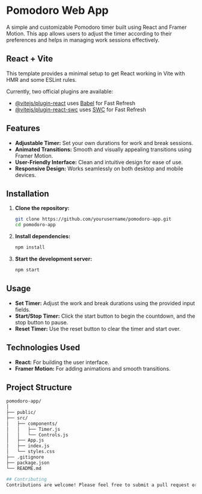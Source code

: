 # Pomodoro Web App

A simple and customizable Pomodoro timer built using React and Framer Motion. This app allows users to adjust the timer according to their preferences and helps in managing work sessions effectively.

## React + Vite

This template provides a minimal setup to get React working in Vite with HMR and some ESLint rules.

Currently, two official plugins are available:

- [@vitejs/plugin-react](https://github.com/vitejs/vite-plugin-react/blob/main/packages/plugin-react/README.md) uses [Babel](https://babeljs.io/) for Fast Refresh
- [@vitejs/plugin-react-swc](https://github.com/vitejs/vite-plugin-react-swc) uses [SWC](https://swc.rs/) for Fast Refresh

## Features

- **Adjustable Timer:** Set your own durations for work and break sessions.
- **Animated Transitions:** Smooth and visually appealing transitions using Framer Motion.
- **User-Friendly Interface:** Clean and intuitive design for ease of use.
- **Responsive Design:** Works seamlessly on both desktop and mobile devices.

## Installation

1. **Clone the repository:**
   ```bash
   git clone https://github.com/yourusername/pomodoro-app.git
   cd pomodoro-app
   
2. **Install dependencies:**
   ```bash
   npm install

3. **Start the development server:**
   ```bash
   npm start

## Usage
- **Set Timer:** Adjust the work and break durations using the provided input fields.
- **Start/Stop Timer:** Click the start button to begin the countdown, and the stop button to pause.
- **Reset Timer:** Use the reset button to clear the timer and start over.

## Technologies Used
- **React:** For building the user interface.
- **Framer Motion:** For adding animations and smooth transitions.

## Project Structure
```bash
pomodoro-app/
│
├── public/
├── src/
│   ├── components/
│   │   ├── Timer.js
│   │   └── Controls.js
│   ├── App.js
│   ├── index.js
│   └── styles.css
├── .gitignore
├── package.json
└── README.md

## Contributing
Contributions are welcome! Please feel free to submit a pull request or open an issue.
